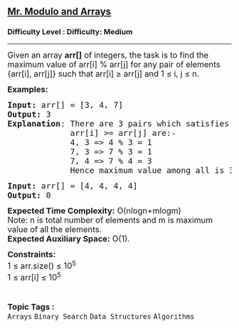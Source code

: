 <h2><a href="https://www.geeksforgeeks.org/problems/mr-modulo-and-arrays2827/1?page=2&category=Binary%20Search&difficulty=Medium,Hard&status=unsolved,attempted&sortBy=accuracy">Mr. Modulo and Arrays</a></h2><h3>Difficulty Level : Difficulty: Medium</h3><hr><div class="problems_problem_content__Xm_eO"><p><span style="font-size: 18px;">Given an array <strong>arr[]</strong> of integers, the task is to find the maximum value of arr[i] % arr[j] for any pair of elements {arr[i], arr[j]} such that arr[i] ≥ arr[j] and 1 ≤ i, j ≤ n.</span></p>
<p><span style="font-size: 18px;"><strong>Examples:</strong></span></p>
<pre><span style="font-size: 18px;"><strong>Input: </strong>arr[] = [3, 4, 7] 
<strong>Output:</strong> 3
<strong>Explanation</strong>: There are 3 pairs which satisfies 
&nbsp;            arr[i] &gt;= arr[j] are:-
             4, 3 =&gt; 4 % 3 = 1
             7, 3 =&gt; 7 % 3 = 1
             7, 4 =&gt; 7 % 4 = 3
             Hence maximum value among all is 3.</span></pre>
<pre><span style="font-size: 18px;"><strong>Input: </strong>arr[] = [4, 4, 4, 4] 
<strong>Output:</strong> 0</span>
</pre>
<p><span style="font-size: 18px;"><strong>Expected Time Complexity:</strong> O(nlogn+mlogm)<br>Note: n is total number of elements and m is maximum value of all the elements.<br><strong>Expected Auxiliary Space:</strong> O(1).</span></p>
<p><span style="font-size: 18px;"><strong>Constraints:</strong><br>1 ≤ arr.size() ≤ 10<sup>5<br></sup></span><span style="font-size: 18px;">1 ≤ arr[i]&nbsp;≤ 10<sup>5</sup></span></p></div><br><p><span style=font-size:18px><strong>Topic Tags : </strong><br><code>Arrays</code>&nbsp;<code>Binary Search</code>&nbsp;<code>Data Structures</code>&nbsp;<code>Algorithms</code>&nbsp;